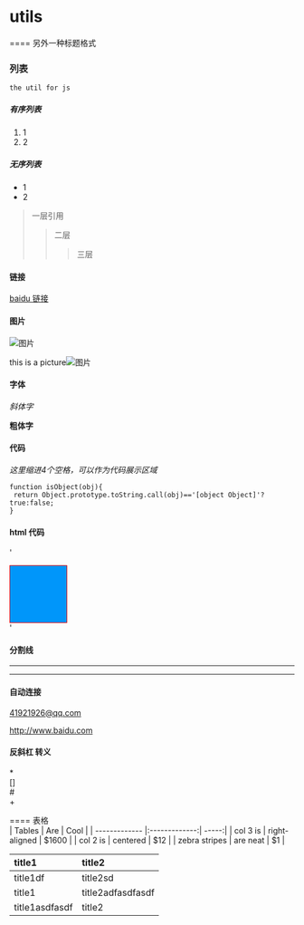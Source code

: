 

# utils
==== 另外一种标题格式
### 列表  
    the util for js
##### 有序列表
1. 1
1. 2
##### 无序列表
* 1
* 2

> 一层引用
>> 二层
>>> 三层

#### 链接
[baidu 链接](www.baidu.com) 

#### 图片
![图片](./img.png)

this is a picture![图片](./img.png)

#### 字体
*斜体字*

**粗体字**

#### 代码
*这里缩进4个空格，可以作为代码展示区域*

    function isObject(obj){
     return Object.prototype.toString.call(obj)=='[object Object]'? true:false;
    }
#### html 代码
'<div class='a' style='width:100px;height:100px;border:1px solid red;background:#0096fa;'></div>'

#### 分割线
***
---

#### 自动连接
<41921926@qq.com>

<http://www.baidu.com>

#### 反斜杠 转义
\*  
\[]  
\#  
\+

==== 表格  
| Tables        | Are           | Cool  |
| ------------- |:-------------:| -----:|
| col 3 is      | right-aligned | $1600 |
| col 2 is      | centered      |   $12 |
| zebra stripes | are neat      |    $1 |

| title1 | title2 |
| :------ | :------ |
| title1df | title2sd |
| title1 | title2adfasdfasdf |
| title1asdfasdf | title2 |